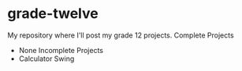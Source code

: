 # grade-twelve
My repository where I'll post my grade 12 projects.
Complete Projects
- None
Incomplete Projects
- Calculator Swing